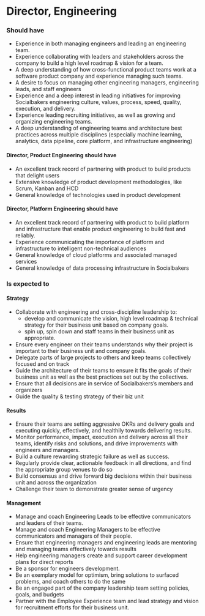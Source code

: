 # Director, Engineering

### Should have
* Experience in both managing engineers and leading an engineering team.
* Experience collaborating with leaders and stakeholders across the company to build a high level roadmap & vision for a team.
* A deep understanding of how cross-functional product teams work at a software product company and experience managing such teams.
* A desire to focus on managing other engineering managers, engineering leads, and staff engineers 
* Experience and a deep interest in leading initiatives for improving Socialbakers engineering culture, values, process, speed, quality, execution, and delivery.
* Experience leading recruiting initiatives, as well as growing and organizing engineering teams.
* A deep understanding of engineering teams and architecture best practices across multiple disciplines (especially machine learning, analytics, data pipeline, core platform, and infrastructure engineering)

#### Director, Product Engineering should have
* An excellent track record of partnering with product to build products that delight users
* Extensive knowledge of product development methodologies, like Scrum, Kanban and HCD
* General knowledge of technologies used in product development 

#### Director, Platform Engineering should have
* An excellent track record of partnering with product to build platform and infrastructure that enable product engineering to build fast and reliably.
* Experience communicating the importance of platform and infrastructure to intelligent non-technical audiences 
* General knowledge of cloud platforms and associated managed services
* General knowledge of data processing infrastructure in Socialbakers


### Is expected to

#### Strategy
* Collaborate with engineering and cross-discipline leadership to:
    * develop and communicate the vision, high level roadmap & technical strategy for their business unit based on company goals.
    * spin up, spin down and staff teams in their business unit as appropriate.
* Ensure every engineer on their teams understands why their project is important to their business unit and company goals.
* Delegate parts of large projects to others and keep teams collectively focused and on track
* Guide the architecture of their teams to ensure it fits the goals of their business unit as well as the best practices set out by the collectives.
* Ensure that all decisions are in service of Socialbakers’s members and organizers
* Guide the quality & testing strategy of their biz unit

#### Results
* Ensure their teams are setting aggressive OKRs and delivery goals and executing quickly, effectively, and healthily towards delivering results.
* Monitor performance, impact, execution and delivery across all their teams, identify risks and solutions, and drive improvements with engineers and managers.
* Build a culture rewarding strategic failure as well as success.
* Regularly provide clear, actionable feedback in all directions, and find the appropriate group venues to do so
* Build consensus and drive forward big decisions within their business unit and across the organization
* Challenge their team to demonstrate greater sense of urgency

#### Management
* Manage and coach Engineering Leads to be effective communicators and leaders of their teams.
* Manage and coach Engineering Managers to be effective communicators and managers of their people.
* Ensure that engineering managers and engineering leads are mentoring and managing teams effectively towards results
* Help engineering managers create and support career development plans for direct reports
* Be a sponsor for engineers development.
* Be an exemplary model for optimism, bring solutions to surfaced problems, and coach others to do the same
* Be an engaged part of the company leadership team setting policies, goals, and budgets
* Partner with the Employee Experience team and lead strategy and vision for recruitment efforts for their business unit.
